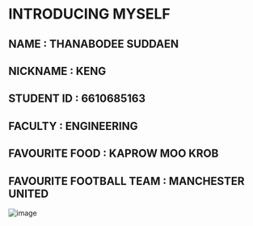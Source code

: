 # INTRODUCING MYSELF<br>
## NAME : THANABODEE SUDDAEN<br>
## NICKNAME : KENG<br>
## STUDENT ID : 6610685163<br>
## FACULTY : ENGINEERING<br>
## FAVOURITE FOOD : KAPROW MOO KROB<br>
## FAVOURITE FOOTBALL TEAM : MANCHESTER UNITED<br>

![image](https://github.com/user-attachments/assets/087030df-08c1-4cb1-aa9a-0d8a748c193e)
